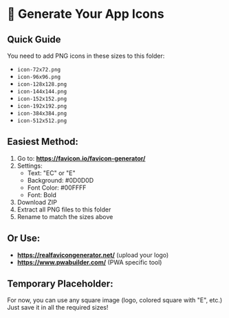 # 📱 **Generate Your App Icons**

## Quick Guide

You need to add PNG icons in these sizes to this folder:

- `icon-72x72.png`
- `icon-96x96.png`
- `icon-128x128.png`
- `icon-144x144.png`
- `icon-152x152.png`
- `icon-192x192.png`
- `icon-384x384.png`
- `icon-512x512.png`

## Easiest Method:

1. Go to: **https://favicon.io/favicon-generator/**
2. Settings:
   - Text: "EC" or "E"
   - Background: #0D0D0D
   - Font Color: #00FFFF
   - Font: Bold
3. Download ZIP
4. Extract all PNG files to this folder
5. Rename to match the sizes above

## Or Use:

- **https://realfavicongenerator.net/** (upload your logo)
- **https://www.pwabuilder.com/** (PWA specific tool)

## Temporary Placeholder:

For now, you can use any square image (logo, colored square with "E", etc.)
Just save it in all the required sizes!

